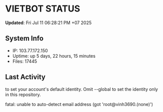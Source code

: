 # VIETBOT STATUS
**Updated**: Fri Jul 11 06:28:21 PM +07 2025

## System Info
- IP: 103.77.172.150
- Uptime: up 5 days, 22 hours, 15 minutes
- Files: 17445

## Last Activity

to set your account's default identity.
Omit --global to set the identity only in this repository.

fatal: unable to auto-detect email address (got 'root@vinh3690.(none)')
